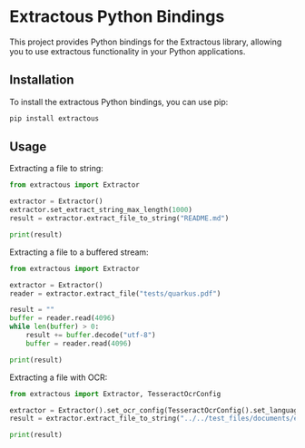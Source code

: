 # Extractous Python Bindings

This project provides Python bindings for the Extractous library, allowing you to use extractous functionality in 
your Python applications.

## Installation

To install the extractous Python bindings, you can use pip:

```bash
pip install extractous
```

## Usage

Extracting a file to string:

```python
from extractous import Extractor

extractor = Extractor()
extractor.set_extract_string_max_length(1000)
result = extractor.extract_file_to_string("README.md")

print(result)
```

Extracting a file to a buffered stream:

```python
from extractous import Extractor

extractor = Extractor()
reader = extractor.extract_file("tests/quarkus.pdf")

result = ""
buffer = reader.read(4096)
while len(buffer) > 0:
    result += buffer.decode("utf-8")
    buffer = reader.read(4096)

print(result)
```

Extracting a file with OCR:

```python
from extractous import Extractor, TesseractOcrConfig

extractor = Extractor().set_ocr_config(TesseractOcrConfig().set_language("deu"))
result = extractor.extract_file_to_string("../../test_files/documents/eng-ocr.pdf")

print(result)
```